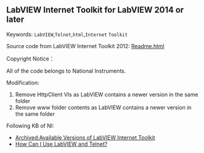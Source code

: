 LabVIEW Internet Toolkit for LabVIEW 2014 or later
----------------------------


Keywords: `LabVIEW`,`Telnet`,`html`,`Internet` `Toolkit`

Source code from LabVIEW Internet Toolkit 2012: [Readme.html](https://www.ni.com/pdf/manuals/LabVIEW_2012readme_KB.html)

Copyright Notice：

All of the code belongs to National Instruments.

Modification:

1. Remove HttpClient VIs as LabVIEW contains a newer version in the same folder
2. Remove www folder contents as LabVIEW contains a newer version in the same folder

Following KB of NI:

- [Archived:Available Versions of LabVIEW Internet Toolkit](https://www.bing.com/search?q=LabVIEW-Internet-Toolkit&cvid=8b8b7db770d54b358f54d69676d448ed&aqs=edge..69i57j69i60l3&FORM=ANAB01&PC=U531)
- [How Can I Use LabVIEW and Telnet?](https://knowledge.ni.com/KnowledgeArticleDetails?id=kA00Z000000kH2QSAU&l=zh-CN)
